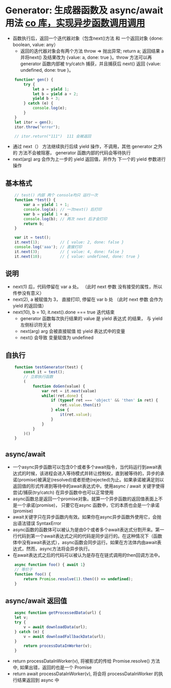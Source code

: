 # Generator: 生成器函数及 async/await 用法 [co 库，实现异步函数调用调用](https://github.com/tj/co/blob/master/index.js)
 
- 函数执行后，返回一个迭代器对象（包含next()方法 和 一个返回对象 {done: boolean, value: any）
    - 返回的迭代器对象会有两个方法  throw => 抛出异常; return a; 返回结果 a 并将next() 及结果改为 {value: a, done: true }。throw 方法可以再 generator 函数内部被 try/catch 捕获，并且捕获后 next() 返回 {value: undefined, done: true }。

```javascript
    function* gen() {
        try {
            let a = yield 1;
            let b = yield a + 2;
            yield b + 3;
        } catch (e) {
            console.log(e);
        }
    }
    let itor = gen();  
    itor.throw("error");

    // itor.return("111")  111 会被返回
```

- 通过 next（） 方法继续执行后续 yield 操作，不调用，其他 generator 之外的 方法不会被阻塞， generator 函数内部的代码会等待执行
- next(arg) arg 会作为上一步的 yield 返回值，并作为 下一个的 yield 参数进行操作

## 基本格式

```javascript
    // test() 内部 两个 console均只 运行一次
    function *test() {
        var a = yield 1 + 1;
        console.log(a); // 一次next() 后打印
        var b = yield 1 + a;
        console.log(b); // 两次 next 后才会打印
        return b;
    }

    var it = test();
    it.next(1);         // { value: 2, done: false }
    console.log('aaa'); // 直接打印
    it.next(3);         // { value: 4, done: false }
    it.next(10);        // { value: undefined, done: true }
```

## 说明

- next(1) 后，代码停留在 var a 处。                     （此时 next 参数 没有接受的属性，所以传参没有意义）
- next(2), a 被赋值为 3， 直接打印, 停留在 var b 处      （此时 next 参数 会作为 yield 的返回值）
- next(10), b = 10, it.next().done === true 迭代结束
    - generator 函数每次执行结果的 value 是 yield 表达式 的结果， 与 yield 左侧标识符无关
    - next(arg) arg 会被直接赋值 给 yield 表达式中的变量
    - next() 会导致 变量赋值为 undefined

## 自执行

```javascript
    function testGenerator(test) {
        const it = test();
        // 立即执行函数
        (
            function doGen(value) {
                var ret = it.next(value)
                while(!ret.done) {
                    if (typeof ret === 'object' && 'then' in ret) {
                        ret.value.then(it)
                    } else {
                        it(ret.value);
                    }
                }
            }
        )()
    }
```

## async/await

- 一个async异步函数可以包含0个或者多个await指令，当代码运行到await表达式的时候，该进程会进入等待模式并转让控制权，直到被等待的，异步的承诺(promise)被满足(resolved)或者拒绝(rejected)为止。如果承诺被满足则以返回值的形式传递到等待中的await表达式中。使用async / await 关键字使得尝试/捕获(try/catch) 在异步函数中也可以正常使用
- async函数总是返回一个promise对象。就算一个异步函数的返回值表面上不是一个承诺(promise)， 只要它在async 函数中，它的本质也会是一个承诺(promise)
- await关键字只在异步函数内有效。如果你在async异步函数外使用它，会抛出语法错误 SyntaxError
- async函数的函数体可以被认为是由0个或者多个await表达式分割开来。第一行代码到第一个await表达式之间的代码是同步运行的。在这种情况下（函数体中没有await表达式），async函数会同步运行。如果在方法体内由await表达式，然而，async方法将会异步执行。
- 在await表达式之后的代码可以被认为是存在在链式调用的then回调方法中。

```javascript
    async function foo() { await 1}
    // 等价于
    function foo() {
        return Promise.resolve(1).then(() => undefined);
    }
```

## async/await 返回值

```javascript
    async function getProcessedData(url) {
    let v;
    try {
        v = await downloadData(url); 
    } catch (e) {
        v = await downloadFallbackData(url);
    }
        return processDataInWorker(v);
    }
```

- return processDataInWorker(v), 将被影式的传给 Promise.resolve() 方法中, 如果出错，返回的也是一个 Promise
- return await processDataInWorker(v), 将会将 processDataInWorker 的执行结果返回到 async 中
